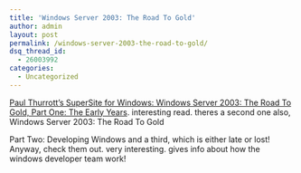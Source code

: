 ```yaml
---
title: 'Windows Server 2003: The Road To Gold'
author: admin
layout: post
permalink: /windows-server-2003-the-road-to-gold/
dsq_thread_id:
  - 26003992
categories:
  - Uncategorized
---
```

[Paul Thurrott&#8217;s SuperSite for Windows: Windows Server 2003: The Road To Gold, Part One: The Early Years][1]. interesting read. theres a second one also, Windows Server 2003: The Road To Gold</p> 

Part Two: Developing Windows</a> and a third, which is either late or lost! Anyway, check them out. very interesting. gives info about how the windows developer team work!

 [1]: http://www.winsupersite.com/reviews/winserver2k3_gold1.asp "Paul Thurrott's SuperSite for Windows: Windows Server 2003: The Road To Gold, Part One: The Early Years"